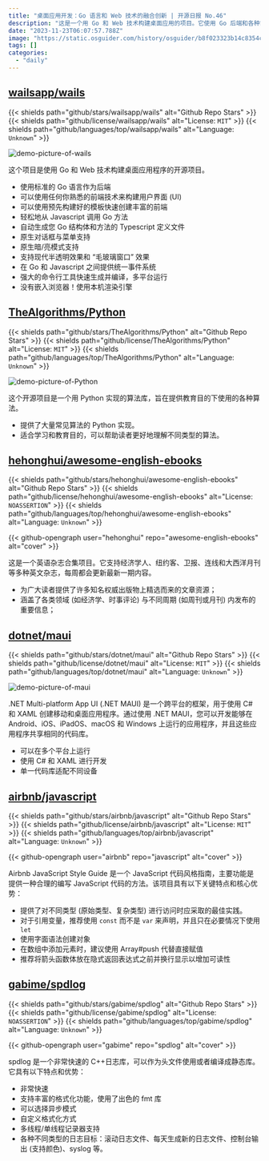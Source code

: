 ```yaml
---
title: "桌面应用开发：Go 语言和 Web 技术的融合创新 | 开源日报 No.46"
description: "这是一个用 Go 和 Web 技术构建桌面应用的项目。它使用 Go 后端和各种前端技术创建 UI，支持跨平台运行，无需嵌入浏览器。"
date: "2023-11-23T06:07:57.788Z"
image: "https://static.osguider.com/history/osguider/b8f023323b14c8354ca177d5f2297fbe.png"
tags: []
categories:
  - "daily"
---
```


## [wailsapp/wails](https://github.com/wailsapp/wails)

{{< shields path="github/stars/wailsapp/wails" alt="Github Repo Stars" >}} {{< shields path="github/license/wailsapp/wails" alt="License: `MIT`" >}} {{< shields path="github/languages/top/wailsapp/wails" alt="Language: `Unknown`" >}}

![demo-picture-of-wails](https://static.osguider.com/history/2023/2e9300464ef71722fbec79633258f2e1.png)

这个项目是使用 Go 和 Web 技术构建桌面应用程序的开源项目。

- 使用标准的 Go 语言作为后端
- 可以使用任何你熟悉的前端技术来构建用户界面 (UI)
- 可以使用预先构建好的模板快速创建丰富的前端
- 轻松地从 Javascript 调用 Go 方法
- 自动生成您 Go 结构体和方法的 Typescript 定义文件
- 原生对话框与菜单支持
- 原生暗/亮模式支持
- 支持现代半透明效果和 “毛玻璃窗口” 效果
- 在 Go 和 Javascript 之间提供统一事件系统
- 强大的命令行工具快速生成并编译，多平台运行
- 没有嵌入浏览器！使用本机渲染引擎

## [TheAlgorithms/Python](https://github.com/TheAlgorithms/Python)

{{< shields path="github/stars/TheAlgorithms/Python" alt="Github Repo Stars" >}} {{< shields path="github/license/TheAlgorithms/Python" alt="License: `MIT`" >}} {{< shields path="github/languages/top/TheAlgorithms/Python" alt="Language: `Unknown`" >}}

![demo-picture-of-Python](https://static.osguider.com/history/2023/4639642c045824bd44139c3098fc17d4.png)

这个开源项目是一个用 Python 实现的算法库，旨在提供教育目的下使用的各种算法。

- 提供了大量常见算法的 Python 实现。
- 适合学习和教育目的，可以帮助读者更好地理解不同类型的算法。

## [hehonghui/awesome-english-ebooks](https://github.com/hehonghui/awesome-english-ebooks)

{{< shields path="github/stars/hehonghui/awesome-english-ebooks" alt="Github Repo Stars" >}} {{< shields path="github/license/hehonghui/awesome-english-ebooks" alt="License: `NOASSERTION`" >}} {{< shields path="github/languages/top/hehonghui/awesome-english-ebooks" alt="Language: `Unknown`" >}}

{{< github-opengraph user="hehonghui" repo="awesome-english-ebooks" alt="cover" >}}

这是一个英语杂志合集项目。它支持经济学人、纽约客、卫报、连线和大西洋月刊等多种英文杂志，每周都会更新最新一期内容。

- 为广大读者提供了许多知名权威出版物上精选而来的文章资源；
- 涵盖了各类领域 (如经济学、时事评论) 与不同周期 (如周刊或月刊) 内发布的重要信息；

## [dotnet/maui](https://github.com/dotnet/maui)

{{< shields path="github/stars/dotnet/maui" alt="Github Repo Stars" >}} {{< shields path="github/license/dotnet/maui" alt="License: `MIT`" >}} {{< shields path="github/languages/top/dotnet/maui" alt="Language: `Unknown`" >}}

![demo-picture-of-maui](https://static.osguider.com/history/osguider/c11caf1a580a9811d3d64ae15ab196c0.png)

.NET Multi-platform App UI (.NET MAUI) 是一个跨平台的框架，用于使用 C# 和 XAML 创建移动和桌面应用程序。通过使用 .NET MAUI，您可以开发能够在 Android、iOS、iPadOS、macOS 和 Windows 上运行的应用程序，并且这些应用程序共享相同的代码库。

- 可以在多个平台上运行
- 使用 C# 和 XAML 进行开发
- 单一代码库适配不同设备

## [airbnb/javascript](https://github.com/airbnb/javascript)

{{< shields path="github/stars/airbnb/javascript" alt="Github Repo Stars" >}} {{< shields path="github/license/airbnb/javascript" alt="License: `MIT`" >}} {{< shields path="github/languages/top/airbnb/javascript" alt="Language: `Unknown`" >}}

{{< github-opengraph user="airbnb" repo="javascript" alt="cover" >}}

Airbnb JavaScript Style Guide 是一个 JavaScript 代码风格指南，主要功能是提供一种合理的编写 JavaScript 代码的方法。该项目具有以下关键特点和核心优势：

- 提供了对不同类型 (原始类型、复杂类型) 进行访问时应采取的最佳实践。
- 对于引用变量，推荐使用 `const` 而不是 `var` 来声明，并且只在必要情况下使用 `let`
- 使用字面语法创建对象
- 在数组中添加元素时，建议使用 Array#push 代替直接赋值
- 推荐将箭头函数体放在隐式返回表达式之前并换行显示以增加可读性

## [gabime/spdlog](https://github.com/gabime/spdlog)

{{< shields path="github/stars/gabime/spdlog" alt="Github Repo Stars" >}} {{< shields path="github/license/gabime/spdlog" alt="License: `NOASSERTION`" >}} {{< shields path="github/languages/top/gabime/spdlog" alt="Language: `Unknown`" >}}

{{< github-opengraph user="gabime" repo="spdlog" alt="cover" >}}

spdlog 是一个非常快速的 C++日志库，可以作为头文件使用或者编译成静态库。它具有以下特点和优势：

- 非常快速
- 支持丰富的格式化功能，使用了出色的 fmt 库
- 可以选择异步模式
- 自定义格式化方式
- 多线程/单线程记录器支持
- 各种不同类型的日志目标：滚动日志文件、每天生成新的日志文件、控制台输出 (支持颜色)、syslog 等。
